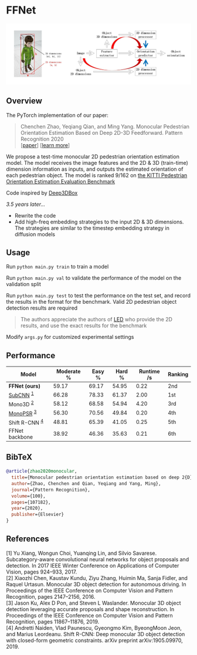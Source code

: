 # FFNet

<div align="center">
    <img src="assets/teaser.png" width="800" />
</div>

## Overview

The PyTorch implementation of our paper:
> Chenchen Zhao, Yeqiang Qian, and Ming Yang. Monocular Pedestrian Orientation Estimation Based on Deep 2D-3D Feedforward. Pattern Recognition 2020 <br>
> [[paper](https://arxiv.org/abs/1909.10970)] [[learn more]()]

We propose a test-time monocular 2D pedestrian orientation estimation model. The model receives the image features and the 2D & 3D (train-time) dimension information as inputs, and outputs the estimated orientation of each pedestrian object. The model is ranked 9/162 on [the KITTI Pedestrian Orientation Estimation Evaluation Benchmark](https://www.cvlibs.net/datasets/kitti/eval_object.php?obj_benchmark=2d)

Code inspired by [Deep3DBox](https://github.com/smallcorgi/3D-Deepbox)

*3.5 years later...*
- Rewrite the code
- Add high-freq embedding strategies to the input 2D & 3D dimensions. The strategies are similar to the timestep embedding strategy in diffusion models

## Usage

Run `python main.py train` to train a model

Run `python main.py val` to validate the performance of the model on the validation split

Run `python main.py test` to test the performance on the test set, and record the results in the format for the benchmark. Valid 2D pedestrian object detection results are required

> The authors appreciate the authors of [LED](https://ieeexplore.ieee.org/abstract/document/8451206?casa_token=wadAQIP5c7IAAAAA:avHNeedOveC4gDyQ0YchUi4TmSOqPyIPwSf6BJ73eY-BniHt0VQ6FiCBhEyrDqiHL3R3Zb-s6A) who provide the 2D results, and use the exact results for the benchmark

Modify `args.py` for customized experimental settings

## Performance

| Model | Moderate % | Easy % | Hard % | Runtime /s | Ranking |
| --- | --- | --- | --- | --- | --- |
| **FFNet (ours)** | 59.17 | 69.17 | 54.95 | 0.22 | 2nd |
| [SubCNN](https://github.com/tanshen/SubCNN) <sup>[1](#subcnn)</sup> | 66.28 | 78.33 | 61.37 | 2.00 | 1st |
| Mono3D <sup>[2](#mono3d)</sup> | 58.12 | 68.58 | 54.94 | 4.20 | 3rd |
| [MonoPSR](https://github.com/kujason/monopsr) <sup>[3](#monopsr)</sup> | 56.30 | 70.56 | 49.84 | 0.20 | 4th |
| Shift R-CNN <sup>[4](#shiftrcnn)</sup> | 48.81 | 65.39 | 41.05 | 0.25 | 5th |
| FFNet backbone | 38.92 | 46.36 | 35.63 | 0.21 | 6th |

## BibTeX
```bibtex
@article{zhao2020monocular,
  title={Monocular pedestrian orientation estimation based on deep 2{D}-3{D} feedforward},
  author={Zhao, Chenchen and Qian, Yeqiang and Yang, Ming},
  journal={Pattern Recognition},
  volume={100},
  pages={107182},
  year={2020},
  publisher={Elsevier}
}
```

## References
<div id="subcnn"></div>
[1] Yu Xiang, Wongun Choi, Yuanqing Lin, and Silvio Savarese. Subcategory-aware convolutional neural networks for object proposals and detection. In 2017 IEEE Winter Conference on Applications of Computer Vision, pages 924–933, 2017.
<div id="mono3d"></div>
[2] Xiaozhi Chen, Kaustav Kundu, Ziyu Zhang, Huimin Ma, Sanja Fidler, and Raquel Urtasun. Monocular 3D object detection for autonomous driving. In Proceedings of the IEEE Conference on Computer Vision and Pattern Recognition, pages 2147–2156, 2016.
<div id="monopsr"></div>
[3] Jason Ku, Alex D Pon, and Steven L Waslander. Monocular 3D object detection leveraging accurate proposals and shape reconstruction. In Proceedings of the IEEE Conference on Computer Vision and Pattern Recognition, pages 11867–11876, 2019.
<div id="shiftrcnn"></div>
[4]  Andretti Naiden, Vlad Paunescu, Gyeongmo Kim, ByeongMoon Jeon, and Marius Leordeanu. Shift R-CNN: Deep monocular 3D object detection with closed-form geometric constraints. arXiv preprint arXiv:1905.09970, 2019.
